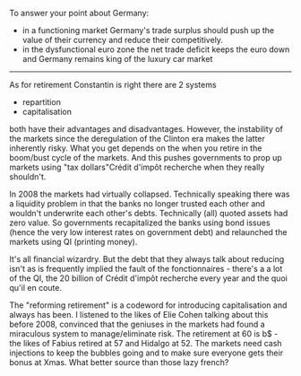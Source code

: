 To answer your point about Germany:
- in a functioning market Germany's trade surplus should push up the value of their currency and reduce their competitively.
- in the dysfunctional euro zone the net trade deficit keeps the euro down and Germany remains king of the luxury car market

---

As for retirement Constantin is right there are 2 systems
- repartition
- capitalisation

both have their advantages and disadvantages. However, the instability of the markets since the deregulation of the Clinton era makes the latter inherently risky. What you get depends on the when you retire in the boom/bust cycle of the markets. And this pushes governments to prop up markets using "tax dollars"Crédit d'impôt recherche when they really shouldn't.

In 2008 the markets had virtually collapsed. Technically speaking there was a liquidity problem in that the banks no longer trusted each other and wouldn't underwrite each other's debts. Technically (all) quoted assets had zero value. So governments recapitalized the banks using bond issues (hence the very low interest rates on government debt) and relaunched the markets using QI (printing money).

It's all financial wizardry. But the debt that they always talk about reducing isn't as is frequently implied the fault of the fonctionnaires - there's a a lot of the QI, the 20 billion of Crédit d'impôt recherche every year and the quoi qu'il en coute.

The "reforming retirement" is a codeword for introducing capitalisation and always has been. I listened to the likes of Elie Cohen talking about this before 2008, convinced that the geniuses in the markets had found a miraculous system to manage/eliminate risk. The retirement at 60 is b$ - the likes of Fabius retired at 57 and Hidalgo at 52. The markets need cash injections to keep the bubbles going and to make sure everyone gets their bonus at Xmas. What better source than those lazy french?

